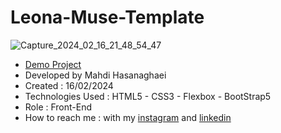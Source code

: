 # Leona-Muse-Template
![Capture_2024_02_16_21_48_54_47](https://github.com/mahdihasanaghaei/Leona-Muse-Template/assets/94457827/a72de647-f00e-46d4-9234-87583edcac2a)
- [Demo Project](https://mahdihasanaghaei.github.io/Leona-Muse-Template/)
- Developed by Mahdi Hasanaghaei
- Created : 16/02/2024
- Technologies Used : HTML5 - CSS3 - Flexbox - BootStrap5
- Role : Front-End
- How to reach me : with my 
[instagram](https://www.instagram.com/mahdihasanaghaei.web/) and 
[linkedin](https://www.linkedin.com/in/mahdi-hasanaghaei/)
